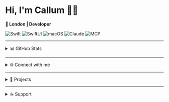 # Hi, I'm Callum 👋🏻  

**📍 London | Developer**

<p align="center">
  
![Swift](https://img.shields.io/badge/-Swift-FA7343?style=flat-square&logo=swift&logoColor=white) 
![SwiftUI](https://img.shields.io/badge/-SwiftUI-0062D3?style=flat-square&logo=swift&logoColor=white) 
![macOS](https://img.shields.io/badge/-macOS-000000?style=flat-square&logo=apple&logoColor=white) 
![Claude](https://img.shields.io/badge/-Claude-000000?style=flat-square&logo=anthropic&logoColor=white) 
![MCP](https://img.shields.io/badge/-MCP-FF6B6B?style=flat-square&logo=protocol&logoColor=white)

</p>

---

<details>
  <summary>📊 GitHub Stats</summary>
  <br/>

  ### Profile Summary
  ![Profile Summary](http://github-profile-summary-cards.vercel.app/api/cards/profile-details?username=0xatrilla&theme=rose_pine)
  <br/><br/>

  ### Languages Across Repos
  <img src="https://github-profile-summary-cards.vercel.app/api/cards/repos-per-language?username=0xatrilla&theme=rose_pine" alt="Languages by repo" />
  <img src="https://github-profile-summary-cards.vercel.app/api/cards/most-commit-language?username=0xatrilla&theme=rose_pine" alt="Languages by commits" />
  <br/><br/>

  ### Contribution Graph
  <img src="https://github-readme-activity-graph.vercel.app/graph?username=0xatrilla&theme=dracula&hide_border=true&area=true" alt="Contribution Graph" />

</details>

---

<details>
  <summary>🌐 Connect with me</summary>
  <br/>
  <a href="https://x.com/acxtrila">
    <img src="https://img.shields.io/badge/Twitter-1DA1F2?style=for-the-badge&logo=twitter&logoColor=white" alt="Twitter" />
  </a>
  <a href="https://mastodon.social/@acxtrilla">
    <img src="https://img.shields.io/badge/Mastodon-6364FF?style=for-the-badge&logo=Mastodon&logoColor=white" alt="Mastodon" />
  </a>
  <a href="https://bsky.app/profile/acxtrilla.xyz">
    <img src="https://img.shields.io/badge/Bluesky-0285FF?logo=bluesky&logoColor=fff&style=for-the-badge" alt="Bluesky" />
  </a>
  <a href="https://www.threads.com/@acxtrilla">
    <img src="https://img.shields.io/badge/Threads-000000?style=for-the-badge&logo=Threads&logoColor=white" alt="Threads" />
  </a>
</details>

---

<details>
  <summary>🚀 Projects</summary>
  <br/>

  ### [Horizon]([https://github.com/0xatrilla/LiquidSky](https://github.com/0xatrilla/LiquidSky))  
  A Bluesky client for iOS  
  ![Stars](https://img.shields.io/github/stars/0xatrilla/LiquidSky?style=social)  
  ![Language](https://img.shields.io/github/languages/top/0xatrilla/LiquidSky?color=blue)  
  ![Last Commit](https://img.shields.io/github/last-commit/0xatrilla/LiquidSky?color=green)  

  ---

  ### [Repo Radar](https://github.com/0xatrilla/Repo-Radar)  
  A macOS menu bar tool for tracking GitHub repo activity  
  ![Stars](https://img.shields.io/github/stars/0xatrilla/Repo-Radar?style=social)  
  ![Language](https://img.shields.io/github/languages/top/0xatrilla/Repo-Radar?color=blue)  
  ![Last Commit](https://img.shields.io/github/last-commit/0xatrilla/Repo-Radar?color=green)  

</details>

---

<details>
  <summary>☕ Support</summary>
  <br/>
  <a href="https://www.buymeacoffee.com/acxtrilla" target="_blank">
    <img src="https://cdn.buymeacoffee.com/buttons/v2/default-blue.png" alt="Buy Me A Coffee" height="40" />
  </a>
  <br/><br/>
  <a href="https://ko-fi.com/S6S71JSYII">
    <img src="https://ko-fi.com/img/githubbutton_sm.svg" alt="ko-fi" />
  </a>
</details>
